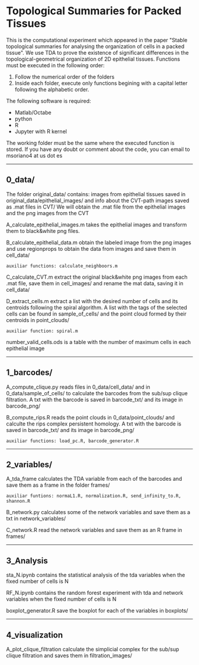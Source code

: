 # Topological Summaries for Packed Tissues
This is the computational experiment which appeared in the paper
"Stable topological summaries for analysing the organization of cells in a packed 
tissue". We use TDA to prove the existence of significant 
differences in the topological-geometrical organization of 2D epithelial
tissues. Functions must be executed in the following order:

1) Follow the numerical order of the folders
2) Inside each folder, execute only functions begining with a capital letter
   following the alphabetic order.

The following software is required:
- Matlab/Octabe
- python
- R
- Jupyter with R kernel

The working folder must be the same where the executed function is stored.
If you have any doubt or comment about the code, you can email to 
msoriano4 at us dot es

----------
0_data/
----------

The folder original_data/ contains: images from epithelial tissues saved in
original_data/epithelial_images/ and info about the CVT-path images saved as 
.mat files in CVT/
We will obtain the .mat file from the epithelial images and the png images from
the CVT 

A_calculate_epithelial_images.m takes the epithelial images and transform them 
to black&white png files.

B_calculate_epithelial_data.m obtain the labeled image from the png images and 
use regionprops to obtain the data from images and save them in cell_data/

	auxiliar functions: calculate_neighboors.m

C_calculate_CVT.m extract the original black&white png images from each .mat 
file, save them in cell_images/ and rename the mat data, saving it in 
cell_data/

D_extract_cells.m extract a list with the desired number of cells and its 
centroids following the spiral algorithm. A list with the tags of the selected
cells can be found in sample_of_cells/ and the point cloud formed by their
centroids in point_clouds/ 

	auxiliar function: spiral.m

number_valid_cells.ods is a table with the number of maximum cells in each
epithelial image

-----------
1_barcodes/
-----------

A_compute_clique.py reads files in 0_data/cell_data/ and in
0_data/sample_of_cells/ to calculate the barcodes from the sub/sup clique 
filtration. A txt with the barcode is saved in barcode_txt/ and its 
image in barcode_png/

B_compute_rips.R reads the point clouds in 0_data/point_clouds/ and calculte
the rips complex persistent homology. A txt with the barcode is saved
in barcode_txt/ and its image in barcode_png/

	auxiliar functions: load_pc.R, barcode_generator.R

------------
2_variables/
------------

A_tda_frame calculates the TDA variable from each of the barcodes and save them 
as a frame in the folder frames/

	auxiliar funtions: normaL1.R, normalization.R, send_infinity_to.R, shannon.R

B_network.py calculates some of the network variables and save them as a txt in
network_variables/

C_network.R read the network variables and save them as an R frame in frames/

---------------------
3_Analysis
---------------------

sta_N.ipynb contains the statistical analysis of the tda variables when the
fixed number of cells is N

RF_N.ipynb contains the random forest experiment with tda and network variables
when the fixed number of cells is N

boxplot_generator.R save the boxplot for each of the variables in boxplots/

------------------------
4_visualization
------------------------

A_plot_clique_filtration calculate the simplicial complex for the sub/sup 
clique filtration and saves them in filtration_images/


















